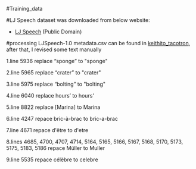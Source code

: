 #Training_data

#LJ Speech dataset was downloaded from below website:

* [LJ Speech](https://keithito.com/LJ-Speech-Dataset/) (Public Domain)

#processing LJSpeech-1.0 metadata.csv can be found in [keithito_tacotron](https://github.com/keithito/tacotron), after that, I revised some text manually

1.line 5936 replace “sponge” to "sponge"

2.line 5965 replace “crater”  to "crater"

3.line 5975 replace “bolting” to "bolting"

4.line 6040 replace hours’ to hours'

5.line 8822 replace [Marina] to Marina

6.line 4247 repace bric-à-brac to bric-a-brac

7.line 4671 repace d'être to d'etre

8.lines 4685, 4700, 4707, 4714, 5164, 5165, 5166, 5167, 5168, 5170, 5173, 5175, 5183, 5186 repace Müller to Muller

9.line 5535 repace célèbre to celebre
